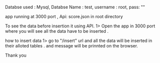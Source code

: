 Databse used : Mysql, 
Databse Name : test, 
username : root, 
pass: ""

app running at 3000 port , 
Api: score.json in root directory 

To see the data before insertion it using API.
 1> Open the app in 3000 port where you will see all the data have to be inserted .
 
how to insert data
 1> go to "/insert" url and all the data will be inserted in their alloted tables . and message will be prinnted on the browser.
 
 
 
 Thank you 
